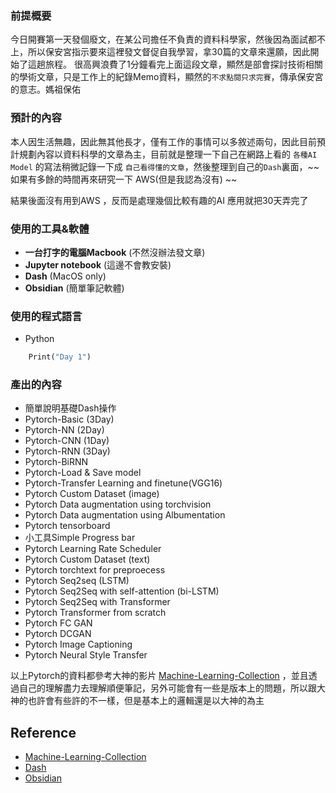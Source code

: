 ### 前提概要

今日開賽第一天發個廢文，在某公司擔任不負責的資料科學家，然後因為面試都不上，所以保安宮指示要來這裡發文督促自我學習，拿30篇的文章來還願，因此開始了這趟旅程。
很高興浪費了1分鐘看完上面這段文章，顯然是部會探討技術相關的學術文章，只是工作上的紀錄Memo資料，顯然的`不求點閱只求完賽`，傳承保安宮的意志。媽祖保佑


### 預計的內容

本人因生活無趣，因此無其他長才，僅有工作的事情可以多敘述兩句，因此目前預計規劃內容以資料科學的文章為主，目前就是整理一下自己在網路上看的 `各種AI Model` 的寫法稍微記錄一下成 `自己看得懂的文章`，然後整理到自己的`Dash`裏面，~~如果有多餘的時間再來研究一下 AWS(但是我認為沒有) ~~

結果後面沒有用到AWS ，反而是處理幾個比較有趣的AI 應用就把30天弄完了


### 使用的工具&軟體
- **一台打字的電腦Macbook** (不然沒辦法發文章)
- **Jupyter notebook** (這邊不會教安裝)
- **Dash**  (MacOS only)
- **Obsidian** (簡單筆記軟體)



### 使用的程式語言
- Python
```Python
	Print("Day 1")
```

### 產出的內容
- 簡單說明基礎Dash操作
- Pytorch-Basic (3Day)
- Pytorch-NN (2Day)
- Pytorch-CNN (1Day)
- Pytorch-RNN  (3Day)
- Pytorch-BiRNN
- Pytorch-Load & Save model
- Pytorch-Transfer Learning and finetune(VGG16)
- Pytorch Custom Dataset (image)
- Pytorch Data augmentation using torchvision
- Pytorch Data augmentation using Albumentation
- Pytorch tensorboard
- 小工具Simple Progress bar
- Pytorch Learning Rate Scheduler
- Pytorch Custom Dataset (text)
- Pytorch torchtext for preproecess
- Pytorch Seq2seq (LSTM)
- Pytorch Seq2Seq with self-attention (bi-LSTM)
- Pytorch Seq2Seq with Transformer
- Pytorch Transformer from scratch
- Pytorch FC GAN
- Pytorch DCGAN
- Pytorch Image Captioning
- Pytorch Neural Style Transfer

以上Pytorch的資料都參考大神的影片 [Machine-Learning-Collection](https://github.com/aladdinpersson/Machine-Learning-Collection) ，並且透過自己的理解盡力去理解順便筆記，另外可能會有一些是版本上的問題，所以跟大神的也許會有些許的不一樣，但是基本上的邏輯還是以大神的為主


## Reference
- [Machine-Learning-Collection](https://github.com/aladdinpersson/Machine-Learning-Collection)
- [Dash](https://kapeli.com/dash)
- [Obsidian](https://obsidian.md/)
